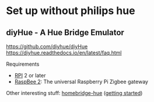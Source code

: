# Set up without philips hue

## diyHue - A Hue Bridge Emulator

https://github.com/diyhue/diyHue
https://diyhue.readthedocs.io/en/latest/faq.html

Requirements

* [RPI](https://www.raspberrypi.org/) 2 or later
* [RaspBee 2](https://phoscon.de/en/raspbee2): The universal Raspberry Pi Zigbee gateway 

Other interesting stuff: [homebridge-hue](https://www.npmjs.com/package/homebridge-hue) ([getting started](https://github.com/ebaauw/homebridge-hue/wiki/Getting-Started))